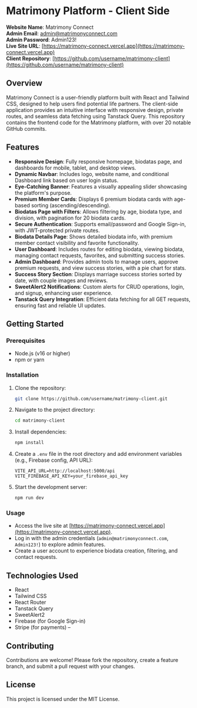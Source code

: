 # Matrimony Platform - Client Side

**Website Name**: Matrimony Connect  
**Admin Email**: admin@matrimonyconnect.com  
**Admin Password**: Admin123!  
**Live Site URL**: [https://matrimony-connect.vercel.app](https://matrimony-connect.vercel.app)  
**Client Repository**: [https://github.com/username/matrimony-client](https://github.com/username/matrimony-client)

## Overview

Matrimony Connect is a user-friendly platform built with React and Tailwind CSS, designed to help users find potential life partners. The client-side application provides an intuitive interface with responsive design, private routes, and seamless data fetching using Tanstack Query. This repository contains the frontend code for the Matrimony platform, with over 20 notable GitHub commits.

## Features

- **Responsive Design**: Fully responsive homepage, biodatas page, and dashboards for mobile, tablet, and desktop views.
- **Dynamic Navbar**: Includes logo, website name, and conditional Dashboard link based on user login status.
- **Eye-Catching Banner**: Features a visually appealing slider showcasing the platform's purpose.
- **Premium Member Cards**: Displays 6 premium biodata cards with age-based sorting (ascending/descending).
- **Biodatas Page with Filters**: Allows filtering by age, biodata type, and division, with pagination for 20 biodata cards.
- **Secure Authentication**: Supports email/password and Google Sign-in, with JWT-protected private routes.
- **Biodata Details Page**: Shows detailed biodata info, with premium member contact visibility and favorite functionality.
- **User Dashboard**: Includes routes for editing biodata, viewing biodata, managing contact requests, favorites, and submitting success stories.
- **Admin Dashboard**: Provides admin tools to manage users, approve premium requests, and view success stories, with a pie chart for stats.
- **Success Story Section**: Displays marriage success stories sorted by date, with couple images and reviews.
- **SweetAlert2 Notifications**: Custom alerts for CRUD operations, login, and signup, enhancing user experience.
- **Tanstack Query Integration**: Efficient data fetching for all GET requests, ensuring fast and reliable UI updates.

## Getting Started

### Prerequisites

- Node.js (v16 or higher)
- npm or yarn

### Installation

1. Clone the repository:
   ```bash
   git clone https://github.com/username/matrimony-client.git
   ```
2. Navigate to the project directory:
   ```bash
   cd matrimony-client
   ```
3. Install dependencies:
   ```bash
   npm install
   ```
4. Create a `.env` file in the root directory and add environment variables (e.g., Firebase config, API URL):
   ```env
   VITE_API_URL=http://localhost:5000/api
   VITE_FIREBASE_API_KEY=your_firebase_api_key
   ```
5. Start the development server:
   ```bash
   npm run dev
   ```

### Usage

- Access the live site at [https://matrimony-connect.vercel.app](https://matrimony-connect.vercel.app).
- Log in with the admin credentials (`admin@matrimonyconnect.com`, `Admin123!`) to explore admin features.
- Create a user account to experience biodata creation, filtering, and contact requests.

## Technologies Used

- React
- Tailwind CSS
- React Router
- Tanstack Query
- SweetAlert2
- Firebase (for Google Sign-in)
- Stripe (for payments)
  –

## Contributing

Contributions are welcome! Please fork the repository, create a feature branch, and submit a pull request with your changes.

## License

This project is licensed under the MIT License.
